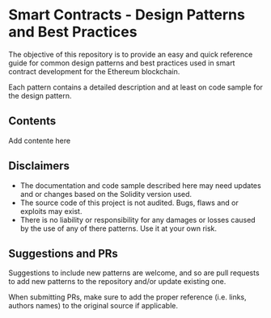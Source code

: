 # Smart Contracts - Design Patterns and Best Practices
The objective of this repository is to provide an easy and quick reference guide for common design patterns and best practices used in smart contract development for the Ethereum blockchain.

Each pattern contains a detailed description and at least on code sample for the design pattern.


## Contents
Add contente here

## Disclaimers
- The documentation and code sample described here may need updates and or changes based on the Solidity version used.
- The source code of this project is not audited. Bugs, flaws and or exploits may exist.
- There is no liability or responsibility for any damages or losses caused by the use of any of there patterns. Use it at your own risk.

## Suggestions and PRs
Suggestions to include new patterns are welcome, and so are pull requests to add new patterns to the repository and/or update existing one.

When submitting PRs, make sure to add the proper reference (i.e. links, authors names) to the original source if applicable.
